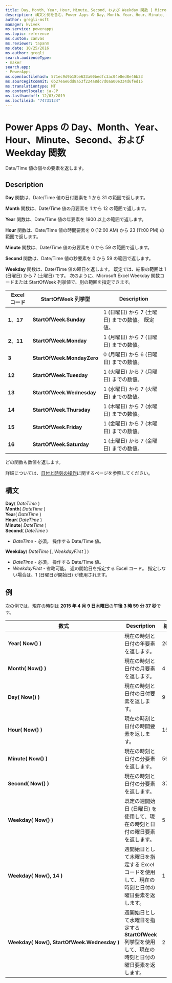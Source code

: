 ```yaml
---
title: Day、Month、Year、Hour、Minute、Second、および Weekday 関数 | Microsoft Docs
description: 構文と例を含む、Power Apps の Day、Month、Year、Hour、Minute、Second、および Weekday 関数の参照情報
author: gregli-msft
manager: kvivek
ms.service: powerapps
ms.topic: reference
ms.custom: canvas
ms.reviewer: tapanm
ms.date: 10/25/2016
ms.author: gregli
search.audienceType:
- maker
search.app:
- PowerApps
ms.openlocfilehash: 571ec9d9b18be623a60bedfc3ac04e8ed8e46b33
ms.sourcegitcommit: 6b27eae6dd8a53f224a8dc7d0aa00e334d6fed15
ms.translationtype: MT
ms.contentlocale: ja-JP
ms.lasthandoff: 12/03/2019
ms.locfileid: "74731134"
---
```

# <a name="day-month-year-hour-minute-second-and-weekday-functions-in-power-apps"></a>Power Apps の Day、Month、Year、Hour、Minute、Second、および Weekday 関数
Date/Time 値の個々の要素を返します。

## <a name="description"></a>Description
**Day** 関数は、Date/Time 値の日付要素を 1 から 31 の範囲で返します。

**Month** 関数は、Date/Time 値の月要素を 1 から 12 の範囲で返します。

**Year** 関数は、Date/Time 値の年要素を 1900 以上の範囲で返します。

**Hour** 関数は、Date/Time 値の時間要素を 0 (12:00 AM) から 23 (11:00 PM) の範囲で返します。

**Minute** 関数は、Date/Time 値の分要素を 0 から 59 の範囲で返します。

**Second** 関数は、Date/Time 値の秒要素を 0 から 59 の範囲で返します。

**Weekday** 関数は、Date/Time 値の曜日を返します。  既定では、結果の範囲は 1 (日曜日) から 7 (土曜日) です。  次のように、Microsoft Excel Weekday 関数コードまたは StartOfWeek 列挙値で、別の範囲を指定できます。

| Excel コード | StartOfWeek 列挙型 | Description |
| --- | --- | --- |
| **1**、**17** |**StartOfWeek.Sunday** |1 (日曜日) から 7 (土曜日) までの数値。  既定値。 |
| **2**、**11** |**StartOfWeek.Monday** |1 (月曜日) から 7 (日曜日) までの数値。 |
| **3** |**StartOfWeek.MondayZero** |0 (月曜日) から 6 (日曜日) までの数値。 |
| **12** |**StartOfWeek.Tuesday** |1 (火曜日) から 7 (月曜日) までの数値。 |
| **13** |**StartOfWeek.Wednesday** |1 (水曜日) から 7 (火曜日) までの数値。 |
| **14** |**StartOfWeek.Thursday** |1 (木曜日) から 7 (水曜日) までの数値。 |
| **15** |**StartOfWeek.Friday** |1 (金曜日) から 7 (木曜日) までの数値。 |
| **16** |**StartOfWeek.Saturday** |1 (土曜日) から 7 (金曜日) までの数値。 |

どの関数も数値を返します。

詳細については、[日付と時刻の操作](../show-text-dates-times.md)に関するページを参照してください。

## <a name="syntax"></a>構文
**Day**( *DateTime* )<br>**Month**( *DateTime* )<br>**Year**( *DateTime* )<br>**Hour**( *DateTime* )<br>**Minute**( *DateTime* )<br>**Second**( *DateTime* )

* *DateTime* - 必須。  操作する Date/Time 値。  

**Weekday**( *DateTime* [, *WeekdayFirst* ] )<br>

* *DateTime* - 必須。  操作する Date/Time 値。 
* *WeekdayFirst* - 省略可能。  週の開始日を指定する Excel コード。  指定しない場合は、1 (日曜日が開始日) が使用されます。

## <a name="examples"></a>例
次の例では、現在の時刻は **2015 年 4 月 9 日木曜日**の**午後 3 時 59 分 37 秒**です。

| 数式 | Description | 結果 |
| --- | --- | --- |
| **Year(&nbsp;Now()&nbsp;)** |現在の時刻と日付の年要素を返します。 |2015 |
| **Month(&nbsp;Now()&nbsp;)** |現在の時刻と日付の月要素を返します。 |4 |
| **Day(&nbsp;Now()&nbsp;)** |現在の時刻と日付の日付要素を返します。 |9 |
| **Hour(&nbsp;Now()&nbsp;)** |現在の時刻と日付の時間要素を返します。 |15 |
| **Minute(&nbsp;Now()&nbsp;)** |現在の時刻と日付の分要素を返します。 |59 |
| **Second(&nbsp;Now()&nbsp;)** |現在の時刻と日付の分要素を返します。 |37 |
| **Weekday(&nbsp;Now()&nbsp;)** |既定の週開始日 (日曜日) を使用して、現在の時刻と日付の曜日要素を返します。 |5 |
| **Weekday(&nbsp;Now(),&nbsp;14&nbsp;)** |週開始日として木曜日を指定する Excel コードを使用して、現在の時刻と日付の曜日要素を返します。 |1 |
| **Weekday(&nbsp;Now(),&nbsp;StartOfWeek.Wednesday&nbsp;)** |週開始日として水曜日を指定する **StartOfWeek** 列挙型を使用して、現在の時刻と日付の曜日要素を返します。 |2 |

